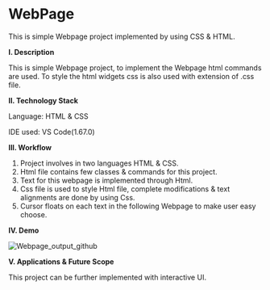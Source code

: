 # WebPage
This is simple Webpage project implemented by using CSS & HTML.

**I. Description**

This is simple Webpage project, to implement the Webpage html commands are used. To style the html widgets css is also used with extension of .css file.


**II. Technology Stack**

Language: HTML & CSS

IDE used: VS Code(1.67.0)

**III. Workflow**

1. Project involves in two languages HTML & CSS.
2. Html file contains few classes & commands for this project.
3. Text for this webpage is implemented through Html.
4. Css file is used to style Html file, complete modifications & text alignments are done by using Css.
5. Cursor floats on each text in the following Webpage to make user easy choose.

**IV. Demo**

![Webpage_output_github](https://user-images.githubusercontent.com/99798157/169777940-7ef39280-8796-4115-9348-c9ed796e095f.JPG)


**V. Applications & Future Scope**

This project can be further implemented with interactive UI.
